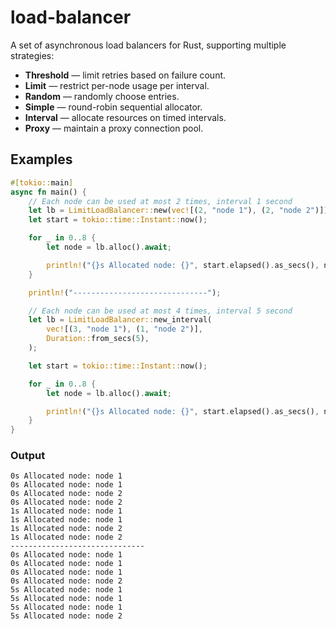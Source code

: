 # load-balancer

A set of asynchronous load balancers for Rust, supporting multiple strategies:

- **Threshold** — limit retries based on failure count.
- **Limit** — restrict per-node usage per interval.
- **Random** — randomly choose entries.
- **Simple** — round-robin sequential allocator.
- **Interval** — allocate resources on timed intervals.
- **Proxy** — maintain a proxy connection pool.

## Examples

```rust
#[tokio::main]
async fn main() {
    // Each node can be used at most 2 times, interval 1 second
    let lb = LimitLoadBalancer::new(vec![(2, "node 1"), (2, "node 2")]);
    let start = tokio::time::Instant::now();

    for _ in 0..8 {
        let node = lb.alloc().await;

        println!("{}s Allocated node: {}", start.elapsed().as_secs(), node);
    }

    println!("------------------------------");

    // Each node can be used at most 4 times, interval 5 second
    let lb = LimitLoadBalancer::new_interval(
        vec![(3, "node 1"), (1, "node 2")],
        Duration::from_secs(5),
    );

    let start = tokio::time::Instant::now();

    for _ in 0..8 {
        let node = lb.alloc().await;

        println!("{}s Allocated node: {}", start.elapsed().as_secs(), node);
    }
}
```

### Output

```
0s Allocated node: node 1
0s Allocated node: node 1
0s Allocated node: node 2
0s Allocated node: node 2
1s Allocated node: node 1
1s Allocated node: node 1     
1s Allocated node: node 2     
1s Allocated node: node 2     
------------------------------
0s Allocated node: node 1     
0s Allocated node: node 1     
0s Allocated node: node 1     
0s Allocated node: node 2     
5s Allocated node: node 1
5s Allocated node: node 1
5s Allocated node: node 1
5s Allocated node: node 2
```